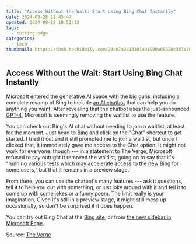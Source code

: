 ```yaml
---
title: "Access Without the Wait: Start Using Bing Chat Instantly"
date: 2024-08-28 11:45:47
updated: 2024-08-29 10:51:13
tags:
  - cutting-edge
categories:
  - tech
thumbnail: https://thmb.techidaily.com/29c87a2813101a91590a08620c363a707a12be2c13cdc82a6c440d60f80e5fd3.jpg
---
```


## Access Without the Wait: Start Using Bing Chat Instantly

Microsoft entered the generative AI space with the big guns, including a complete revamp of Bing to include [an AI chatbot](https://extra-approaches.techidaily.com/updated-mastering-facebook-giveaways-a-step-by-step-guide/) that can help you do anything you want. After revealing that the chatbot uses the just-announced [GPT-4](https://program-issues.techidaily.com/mastering-mw3-comprehensive-troubleshooting-for-dev-error-6068/), Microsoft is seemingly removing the waitlist to use the feature.

 You can check out Bing's AI chat without needing to join a waitlist, at least for the moment. Just head to [Bing](https://www.bing.com/new) and click on the "Chat" shortcut to get started. I tried it out and it still prompted me to join a waitlist, but once I clicked that, it immediately gave me access to the Chat option. It might not work for everyone, though --- in a statement to The Verge, Microsoft refused to say outright it removed the waitlist, going on to say that it's "running various tests which may accelerate access to the new Bing for some users," but that it remains in a preview stage.

 From there, you can use the chatbot's many features --- ask it questions, tell it to help you out with something, or just joke around with it and tell it to come up with some jokes or a funny poem. The limit really is your imagination. Given it's still in a preview stage, it might still mess up occasionally, so don't be surprised if it does happen.

 You can try out Bing Chat at the [Bing site](https://www.bing.com/new), or from [the new sidebar in Microsoft Edge](https://tech-revival.techidaily.com/eliminating-streaming-glitches-on-chatgpt-platform/).

 Source: [The Verge](https://www.theverge.com/2023/3/15/23641683/microsoft-bing-ai-gpt-4-chatbot-available-no-waitlist)

<ins class="adsbygoogle"
     style="display:block"
     data-ad-format="autorelaxed"
     data-ad-client="ca-pub-7571918770474297"
     data-ad-slot="1223367746"></ins>



<ins class="adsbygoogle"
     style="display:block"
     data-ad-client="ca-pub-7571918770474297"
     data-ad-slot="8358498916"
     data-ad-format="auto"
     data-full-width-responsive="true"></ins>
